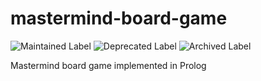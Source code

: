 # mastermind-board-game

![Maintained Label](https://img.shields.io/badge/Maintained-No-red?style=for-the-badge)
![Deprecated Label](https://img.shields.io/badge/Deprecated-Yes-lightgray?style=for-the-badge)
![Archived Label](https://img.shields.io/badge/Archived-Yes-lightgray?style=for-the-badge)

Mastermind board game implemented in Prolog

